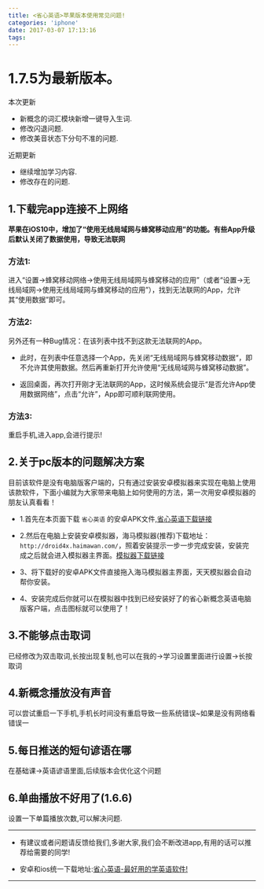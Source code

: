 ```yaml
---
title: <省心英语>苹果版本使用常见问题!
categories: 'iphone'
date: 2017-03-07 17:13:16
tags:
---
```


# 1.7.5为最新版本。

本次更新

- 新概念的词汇模块新增一键导入生词.
- 修改闪退问题.
- 修改美音状态下分句不准的问题.

近期更新

- 继续增加学习内容.
- 修改存在的问题.

## 1.下载完app连接不上网络
**苹果在iOS10中，增加了“使用无线局域网与蜂窝移动应用”的功能。有些App升级后默认关闭了数据使用，导致无法联网**

### 方法1:
进入“设置->蜂窝移动网络->使用无线局域网与蜂窝移动的应用”（或者“设置->无线局域网->使用无线局域网与蜂窝移动的应用”），找到无法联网的App，允许其“使用数据”即可。

### 方法2:
另外还有一种Bug情况：在该列表中找不到这款无法联网的App。

* 此时，在列表中任意选择一个App，先关闭“无线局域网与蜂窝移动数据“，即不允许其使用数据。然后再重新打开允许使用“无线局域网与蜂窝移动数据”。

* 返回桌面，再次打开刚才无法联网的App，这时候系统会提示“是否允许App使用数据网络”，点击“允许”，App即可顺利联网使用。

<!-- more -->

### 方法3:
重启手机,进入app,会进行提示!

## 2.关于pc版本的问题解决方案
目前该软件是没有电脑版客户端的，只有通过安装安卓模拟器来实现在电脑上使用该款软件，下面小编就为大家带来电脑上如何使用的方法，第一次用安卓模拟器的朋友认真看看！

* 1.首先在本页面下载 `省心英语` 的安卓APK文件,[省心英语下载链接](https://fir.im/ncenglish)

* 2.然后在电脑上安装安卓模拟器，海马模拟器(推荐)下载地址：`http://droid4x.haimawan.com/`，照着安装提示一步一步完成安装，安装完成之后就会进入模拟器主界面。[模拟器下载链接](http://droid4x.haimawan.com/)

* 3、将下载好的安卓APK文件直接拖入海马模拟器主界面，天天模拟器会自动帮你安装。

* 4、安装完成后你就可以在模拟器中找到已经安装好了的省心新概念英语电脑版客户端，点击图标就可以使用了！

## 3.不能够点击取词
已经修改为双击取词,长按出现复制,也可以在我的->学习设置里面进行设置->长按取词

## 4.新概念播放没有声音
可以尝试重启一下手机,手机长时间没有重启导致一些系统错误~如果是没有网络看错误一

## 5.每日推送的短句谚语在哪
在基础课->英语谚语里面,后续版本会优化这个问题

## 6.单曲播放不好用了(1.6.6)
设置一下单篇播放次数,可以解决问题.


--------
* 有建议或者问题请反馈给我们,多谢大家,我们会不断改进app,有用的话可以推荐给需要的同学!

* 安卓和ios统一下载地址:[省心英语-最好用的学英语软件!](http://a.app.qq.com/o/simple.jsp?pkgname=com.xiaobin.ncenglish)

--------
